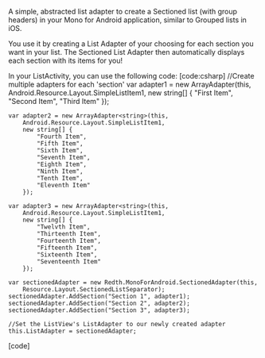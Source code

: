 A simple, abstracted list adapter to create a Sectioned list (with group headers) in your Mono for Android application, similar to Grouped lists in iOS.

You use it by creating a List Adapter of your choosing for each section you want in your list.  The Sectioned List Adapter then automatically displays each section with its items for you!

In your ListActivity, you can use the following code:
[code:csharp] 
    //Create multiple adapters for each 'section'
    var adapter1 = new ArrayAdapter<string>(this,
        Android.Resource.Layout.SimpleListItem1,
        new string[] {
            "First Item",
            "Second Item",
            "Third Item"
        });
    
    var adapter2 = new ArrayAdapter<string>(this,
        Android.Resource.Layout.SimpleListItem1,
        new string[] {
            "Fourth Item",
            "Fifth Item",
            "Sixth Item",
            "Seventh Item",
            "Eighth Item",
            "Ninth Item",
            "Tenth Item",
            "Eleventh Item"
        });
    
    var adapter3 = new ArrayAdapter<string>(this,
        Android.Resource.Layout.SimpleListItem1,
        new string[] {
            "Twelvth Item",
            "Thirteenth Item",
            "Fourteenth Item",
            "Fifteenth Item",
            "Sixteenth Item",
            "Seventeenth Item"
        });
    
    var sectionedAdapter = new Redth.MonoForAndroid.SectionedAdapter(this, 
        Resource.Layout.SectionedListSeparator);
    sectionedAdapter.AddSection("Section 1", adapter1);
    sectionedAdapter.AddSection("Section 2", adapter2);
    sectionedAdapter.AddSection("Section 3", adapter3);
    
    //Set the ListView's ListAdapter to our newly created adapter
    this.ListAdapter = sectionedAdapter;
[code]